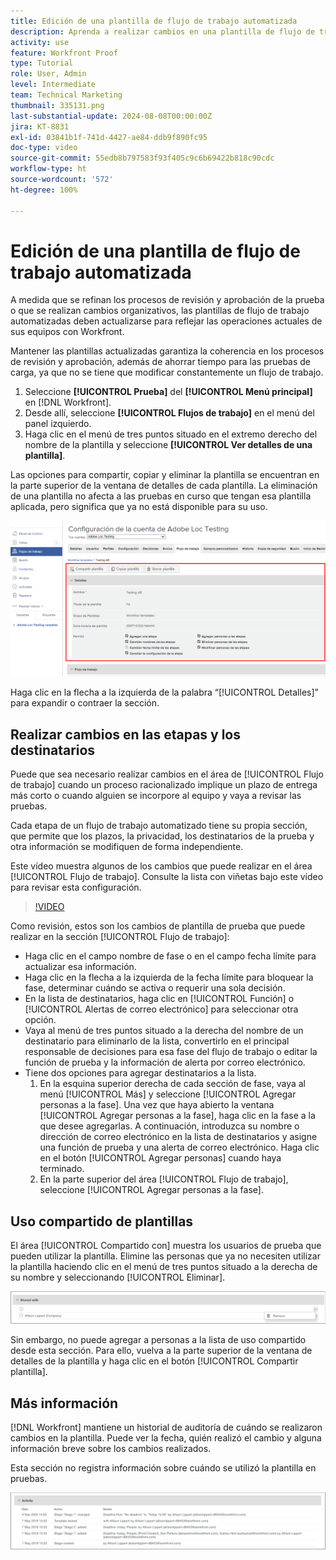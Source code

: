 ```yaml
---
title: Edición de una plantilla de flujo de trabajo automatizada
description: Aprenda a realizar cambios en una plantilla de flujo de trabajo de pruebas automatizadas existente en  [!DNL  Workfront].
activity: use
feature: Workfront Proof
type: Tutorial
role: User, Admin
level: Intermediate
team: Technical Marketing
thumbnail: 335131.png
last-substantial-update: 2024-08-08T00:00:00Z
jira: KT-8831
exl-id: 03841b1f-741d-4427-ae84-ddb9f890fc95
doc-type: video
source-git-commit: 55edb8b797583f93f405c9c6b69422b818c90cdc
workflow-type: ht
source-wordcount: '572'
ht-degree: 100%

---
```


# Edición de una plantilla de flujo de trabajo automatizada

A medida que se refinan los procesos de revisión y aprobación de la prueba o que se realizan cambios organizativos, las plantillas de flujo de trabajo automatizadas deben actualizarse para reflejar las operaciones actuales de sus equipos con Workfront.

Mantener las plantillas actualizadas garantiza la coherencia en los procesos de revisión y aprobación, además de ahorrar tiempo para las pruebas de carga, ya que no se tiene que modificar constantemente un flujo de trabajo.

1. Seleccione **[!UICONTROL Prueba]** del **[!UICONTROL Menú principal]** en [!DNL Workfront].
1. Desde allí, seleccione **[!UICONTROL Flujos de trabajo]** en el menú del panel izquierdo.
1. Haga clic en el menú de tres puntos situado en el extremo derecho del nombre de la plantilla y seleccione **[!UICONTROL Ver detalles de una plantilla]**.

Las opciones para compartir, copiar y eliminar la plantilla se encuentran en la parte superior de la ventana de detalles de cada plantilla. La eliminación de una plantilla no afecta a las pruebas en curso que tengan esa plantilla aplicada, pero significa que ya no está disponible para su uso.

![Ventana de detalles de plantilla](assets/proof-system-setup-edit-templates-details-area.png)


Haga clic en la flecha a la izquierda de la palabra “[!UICONTROL Detalles]” para expandir o contraer la sección.

## Realizar cambios en las etapas y los destinatarios

Puede que sea necesario realizar cambios en el área de [!UICONTROL Flujo de trabajo] cuando un proceso racionalizado implique un plazo de entrega más corto o cuando alguien se incorpore al equipo y vaya a revisar las pruebas.

Cada etapa de un flujo de trabajo automatizado tiene su propia sección, que permite que los plazos, la privacidad, los destinatarios de la prueba y otra información se modifiquen de forma independiente.

Este vídeo muestra algunos de los cambios que puede realizar en el área [!UICONTROL Flujo de trabajo]. Consulte la lista con viñetas bajo este vídeo para revisar esta configuración.

>[!VIDEO](https://video.tv.adobe.com/v/335131/?quality=12&learn=on)

Como revisión, estos son los cambios de plantilla de prueba que puede realizar en la sección [!UICONTROL Flujo de trabajo]:

* Haga clic en el campo nombre de fase o en el campo fecha límite para actualizar esa información.
* Haga clic en la flecha a la izquierda de la fecha límite para bloquear la fase, determinar cuándo se activa o requerir una sola decisión.
* En la lista de destinatarios, haga clic en [!UICONTROL Función] o [!UICONTROL Alertas de correo electrónico] para seleccionar otra opción.
* Vaya al menú de tres puntos situado a la derecha del nombre de un destinatario para eliminarlo de la lista, convertirlo en el principal responsable de decisiones para esa fase del flujo de trabajo o editar la función de prueba y la información de alerta por correo electrónico.
* Tiene dos opciones para agregar destinatarios a la lista.
   1. En la esquina superior derecha de cada sección de fase, vaya al menú [!UICONTROL Más] y seleccione [!UICONTROL Agregar personas a la fase]. Una vez que haya abierto la ventana [!UICONTROL Agregar personas a la fase], haga clic en la fase a la que desee agregarlas. A continuación, introduzca su nombre o dirección de correo electrónico en la lista de destinatarios y asigne una función de prueba y una alerta de correo electrónico. Haga clic en el botón [!UICONTROL Agregar personas] cuando haya terminado.
   1. En la parte superior del área [!UICONTROL Flujo de trabajo], seleccione [!UICONTROL Agregar personas a la fase].

## Uso compartido de plantillas

El área [!UICONTROL Compartido con] muestra los usuarios de prueba que pueden utilizar la plantilla. Elimine las personas que ya no necesiten utilizar la plantilla haciendo clic en el menú de tres puntos situado a la derecha de su nombre y seleccionando [!UICONTROL Eliminar].

![[!UICONTROL Lista Compartido con]](assets/proof-system-setups-edit-template-shared-with.png)

Sin embargo, no puede agregar a personas a la lista de uso compartido desde esta sección. Para ello, vuelva a la parte superior de la ventana de detalles de la plantilla y haga clic en el botón [!UICONTROL Compartir plantilla].

## Más información

[!DNL Workfront] mantiene un historial de auditoría de cuándo se realizaron cambios en la plantilla. Puede ver la fecha, quién realizó el cambio y alguna información breve sobre los cambios realizados.

Esta sección no registra información sobre cuándo se utilizó la plantilla en pruebas.

![Lista de actividades de prueba](assets/proof-system-setups-edit-template-activity.png)

